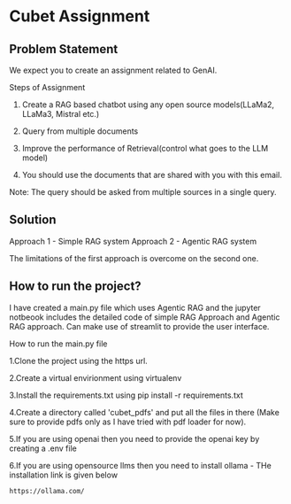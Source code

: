 # Cubet Assignment 

## Problem Statement

We expect you to create an assignment related to GenAI.

Steps of Assignment

1. Create a RAG based chatbot using any open source models(LLaMa2, LLaMa3, Mistral
etc.)

2. Query from multiple documents
   
3. Improve the performance of Retrieval(control what goes to the LLM model)
    
4. You should use the documents that are shared with you with this email.
 
Note: The query should be asked from multiple sources in a single query.

## Solution 
Approach 1 - Simple RAG system
Approach 2 - Agentic RAG system

The limitations of the first approach is overcome on the second one.

## How to run the project?
I have created a main.py file which uses Agentic RAG and the jupyter notbeook includes the detailed code of simple RAG Approach and Agentic RAG approach. Can make use of streamlit to provide the user interface.

How to run the main.py file

  1.Clone the project using the https url.

  2.Create a virtual envirionment using virtualenv
    
  3.Install the requirements.txt using pip install -r requirements.txt

  4.Create a directory called 'cubet_pdfs' and put all the files in there (Make sure to provide pdfs only as I have tried with pdf loader for now).
   
  5.If you are using openai then you need to provide the openai key by creating a .env file
   
  6.If you are using opensource llms then you need to install ollama -  THe installation link is given below
   
    https://ollama.com/
